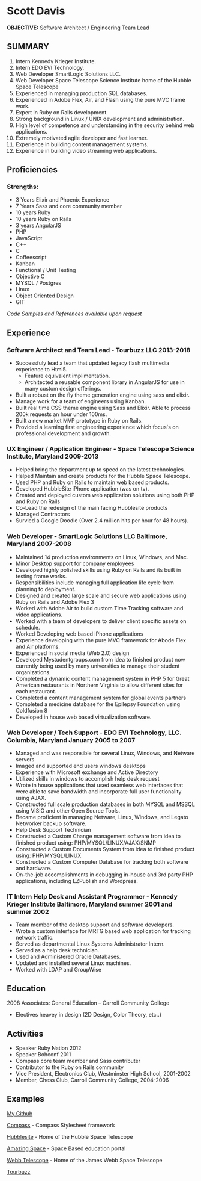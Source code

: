 # Scott Davis

**OBJECTIVE:** Software Architect / Engineering Team Lead

## SUMMARY

1. Intern Kennedy Krieger Institute.
2. Intern EDO EVI Technology.
3. Web Developer SmartLogic Solutions LLC.
4. Web Developer Space Telescope Science Institute home of the Hubble Space 	Telescope 
5. Experienced in managing production SQL databases. 
6. Experienced in Adobe Flex, Air, and Flash using the pure MVC frame work.
7. Expert in Ruby on Rails development.
8. Strong background in Linux / UNIX development and administration.
9. High level of competence and understanding in the security behind web applications.
10. Extremely motivated agile developer and fast learner.
11. Experience in building content management systems.
12. Experience in building video streaming web applications.

## Proficiencies

### Strengths:
* 3 Years Elixir and Phoenix Experience
* 7 Years Sass and core community member
* 10 years Ruby
* 10 years Ruby on Rails
* 3 years AngularJS 
* PHP
* JavaScript
* C++
* C
* Coffeescript
* Kanban
* Functional / Unit Testing
* Objective C
* MYSQL / Postgres
* Linux
* Object Oriented Design
* GIT

*Code Samples and References available upon request*

## Experience

### Software Architect and Team Lead - Tourbuzz LLC 2013-2018
* Successfuly lead a team that updated legacy flash multimedia experience to Html5.
  * Feature equivalent implimentation.
  * Architected a reusable component library in AngularJS for use in many custom design offerings.
* Built a robust on the fly theme generation engine using sass and elixir.
* Manage work for a team of engineers using Kanban.
* Built real time CSS theme engine using Sass and Elixir. Able to process 200k requests an hour under 100ms.
* Built a new market MVP prototype in Ruby on Rails.
* Provided a learning first engineering experience which focus's on professional development and growth.

### UX Engineer / Application Engineer - Space Telescope Science Institute, Maryland 2009-2013

* Helped bring the department up to speed on the latest technologies.
* Helped Maintain and create products for the Hubble Space Telescope.
* Used PHP and Ruby on Rails to maintain web based products.
* Developed HubbleSite iPhone application (was on tv).
* Created and deployed custom web application solutions using both PHP and Ruby on Rails
* Co-Lead the redesign of the main facing Hubblesite products
* Managed Contractors
* Survied a Google Doodle (Over 2.4 million hits per hour for 48 hours).

### Web Developer - SmartLogic Solutions LLC Baltimore, Maryland 2007-2008
* Maintained 14 production environments on Linux, Windows, and Mac.
* Minor Desktop support for company employees
* Developed highly polished skills using Ruby on Rails and its built in testing frame works.
* Responsibilities include managing full application life cycle from planning to deployment.
* Designed and created large scale and secure web applications using Ruby on Rails and Adobe Flex 3
* Worked with Adobe Air to build custom Time Tracking software and video applications.
* Worked with a team of developers to deliver client specific assets on schedule.
* Worked Developing web based iPhone applications
* Experience developing with the pure MVC framework for Abode Flex and Air platforms.
* Experienced in social media (Web 2.0) design 
* Developed Mystudentgroups.com from idea to finished product now currently being used by many universities to manage their student organizations.
* Completed a dynamic content management system in PHP 5 for Great American restaurants in Northern Virginia to allow different sites for each restaurant.
* Completed a content management system for global events partners
* Completed a medicine database for the Epilepsy Foundation using Coldfusion 8
* Developed in house web based virtualization software.

### Web Developer / Tech Support - EDO EVI Technology, LLC. Columbia, Maryland January 2005 to 2007 
* Managed and was responsible for several Linux, Windows, and Netware servers
* Imaged and supported end users windows desktops
* Experience with Microsoft exchange and Active Directory
* Utilized skills in windows to accomplish help desk request
* Wrote in house applications that used seamless web interfaces that were able to save bandwidth and incorporate full user functionality using AJAX.
* Constructed full scale production databases in both MYSQL and MSSQL using VISIO and other Open Source Tools.
* Became proficient in managing Netware, Linux, Windows, and Legato Networker backup software.
* Help Desk Support Technician
* Constructed a Custom Change management software from idea to finished product using: PHP/MYSQL/LINUX/AJAX/SNMP
* Constructed a Custom Documents System from idea to finished product using: PHP/MYSQL/LINUX
* Constructed a Custom Computer Database for tracking both software and hardware.
* On-the-job accomplishments in debugging in-house and 3rd party PHP applications, including EZPublish and Wordpress.

### IT Intern Help Desk and Assistant Programmer - Kennedy Krieger Institute Baltimore, Maryland summer 2001 and summer 2002
* Team member of the desktop support and software developers.
* Wrote a custom interface for MRTG based web application for tracking network traffic.
* Served as departmental Linux Systems Administrator Intern.
* Served as a help desk technician.
* Used and Administered Oracle Databases.
* Updated and installed several Linux machines.
* Worked with LDAP and GroupWise

## Education

2008 Associates: General Education – Carroll Community College

* Electives heavey in design (2D Design, Color Theory, etc..)

## Activities

* Speaker Ruby Nation 2012
* Speaker Bohconf 2011
* Compass core team member and Sass contributer
* Contributor to the Ruby on Rails community 
* Vice President, Electronics Club, Westminster High School, 2001-2002
* Member, Chess Club, Carroll Community College, 2004-2006 

## Examples

[My Github](http://github.com/scottdavis)

[Compass](http://compass-style.org) - Compass Stylesheet framework

[Hubblesite](http://hubblesite.org) - Home of the Hubble Space Telescope

[Amazing Space](http://amazing-space.stsci.edu) - Space Based education portal

[Webb Telescope](http://webbtelescope.org) - Home of the James Webb Space Telescope

[Tourbuzz](http://tourbuzz.net) 

